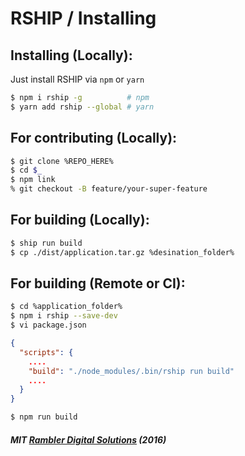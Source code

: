 # RSHIP / Installing

## Installing (Locally):
Just install RSHIP via ```npm``` or ```yarn```

```bash
$ npm i rship -g          # npm
$ yarn add rship --global # yarn
```

## For contributing (Locally):
```bash
$ git clone %REPO_HERE%
$ cd $_
$ npm link
% git checkout -B feature/your-super-feature
```

## For building (Locally):
```bash
$ ship run build 
$ cp ./dist/application.tar.gz %desination_folder%
```


## For building (Remote or CI):
```bash
$ cd %application_folder%
$ npm i rship --save-dev
$ vi package.json
```

```json
{
  "scripts": {
    ....
    "build": "./node_modules/.bin/rship run build"
    ....
  }
}

```

```bash
$ npm run build
```


##### MIT [Rambler Digital Solutions](https://github.com/rambler-digital-solutions) (2016)
